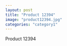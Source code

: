 ```yaml
---
layout: post
title: "Product 12394"
image: "product12394.jpg"
categories: "category1"
---
```

Product 12394
